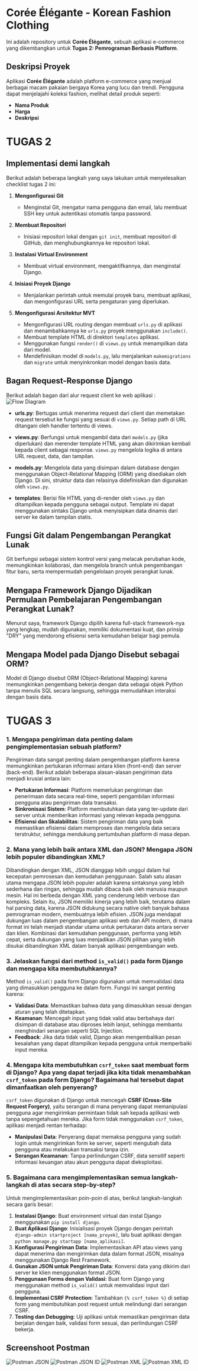 # Corée Élégante - Korean Fashion Clothing

Ini adalah repository untuk **Corée Élégante**, sebuah aplikasi e-commerce yang dikembangkan untuk **Tugas 2: Pemrograman Berbasis Platform**.

## Deskripsi Proyek
Aplikasi **Corée Élégante** adalah platform e-commerce yang menjual berbagai macam pakaian bergaya Korea yang lucu dan trendi. Pengguna dapat menjelajahi koleksi fashion, melihat detail produk seperti:
- **Nama Produk**
- **Harga**
- **Deskripsi**

# TUGAS 2
## Implementasi demi langkah
Berikut adalah beberapa langkah yang saya lakukan untuk menyelesaikan checklist tugas 2 ini:

1. **Mengonfigurasi Git**
   - Menginstal Git, mengatur nama pengguna dan email, lalu membuat SSH key untuk autentikasi otomatis tanpa password.

2. **Membuat Repositori**
   - Inisiasi repositori lokal dengan `git init`, membuat repositori di GitHub, dan menghubungkannya ke repositori lokal.

3. **Instalasi Virtual Environment**
   - Membuat virtual environment, mengaktifkannya, dan menginstal Django.

4. **Inisiasi Proyek Django**
   - Menjalankan perintah untuk memulai proyek baru, membuat aplikasi, dan mengonfigurasi URL serta pengaturan yang diperlukan.

5. **Mengonfigurasi Arsitektur MVT**
   - Mengonfigurasi URL routing dengan membuat `urls.py` di aplikasi dan menambahkannya ke `urls.py` proyek menggunakan `include()`.
   - Membuat template HTML di direktori `templates` aplikasi.
   - Menggunakan fungsi `render()` di `views.py` untuk menampilkan data dari model.
   - Mendefinisikan model di `models.py`, lalu menjalankan `makemigrations` dan `migrate` untuk menyinkronkan model dengan basis data.

## Bagan Request-Response Django

Berikut adalah bagan dari alur request client ke web aplikasi :
![Flow Diagram](diagram/diagram.jpg)

- **urls.py**: Bertugas untuk menerima request dari client dan memetakan request tersebut ke fungsi yang sesuai di `views.py`. Setiap path di URL ditangani oleh handler tertentu di views.

- **views.py**: Berfungsi untuk mengambil data dari `models.py` (jika diperlukan) dan merender template HTML yang akan dikirimkan kembali kepada client sebagai response. `views.py` mengelola logika di antara URL request, data, dan tampilan.

- **models.py**: Mengelola data yang disimpan dalam database dengan menggunakan Object-Relational Mapping (ORM) yang disediakan oleh Django. Di sini, struktur data dan relasinya didefinisikan dan digunakan oleh `views.py`.

- **templates**: Berisi file HTML yang di-render oleh `views.py` dan ditampilkan kepada pengguna sebagai output. Template ini dapat menggunakan sintaks Django untuk menyisipkan data dinamis dari server ke dalam tampilan statis.

## Fungsi Git dalam Pengembangan Perangkat Lunak
Git berfungsi sebagai sistem kontrol versi yang melacak perubahan kode, memungkinkan kolaborasi, dan mengelola branch untuk pengembangan fitur baru, serta mempermudah pengelolaan proyek perangkat lunak.

## Mengapa Framework Django Dijadikan Permulaan Pembelajaran Pengembangan Perangkat Lunak?
Menurut saya, framework Django dipilih karena full-stack framework-nya yang lengkap, mudah digunakan, memiliki dokumentasi kuat, dan prinsip "DRY" yang mendorong efisiensi serta kemudahan belajar bagi pemula.

## Mengapa Model pada Django Disebut sebagai ORM?
Model di Django disebut ORM (Object-Relational Mapping) karena memungkinkan pengembang bekerja dengan data sebagai objek Python tanpa menulis SQL secara langsung, sehingga memudahkan interaksi dengan basis data.

# TUGAS 3

### 1. Mengapa pengiriman data penting dalam pengimplementasian sebuah platform?
Pengiriman data sangat penting dalam pengembangan platform karena memungkinkan pertukaran informasi antara klien (front-end) dan server (back-end). Berikut adalah beberapa alasan-alasan pengiriman data menjadi krusial antara lain:
- **Pertukaran Informasi**: Platform memerlukan pengiriman dan penerimaan data secara real-time, seperti pengambilan informasi pengguna atau pengiriman data transaksi. 
- **Sinkronisasi Sistem**: Platform membutuhkan data yang ter-update dari server untuk memberikan informasi yang relevan kepada pengguna.
- **Efisiensi dan Skalabilitas**: Sistem pengiriman data yang baik memastikan efisiensi dalam memproses dan mengelola data secara terstruktur, sehingga mendukung pertumbuhan platform di masa depan.

### 2. Mana yang lebih baik antara XML dan JSON? Mengapa JSON lebih populer dibandingkan XML?
Dibandingkan dengan XML, JSON dianggap lebih unggul dalam hal kecepatan pemrosesan dan kemudahan penggunaan. Salah satu alasan utama mengapa JSON lebih populer adalah karena sintaksnya yang lebih sederhana dan ringan, sehingga mudah dibaca baik oleh manusia maupun mesin. Hal ini berbeda dengan XML yang cenderung lebih verbose dan kompleks. Selain itu, JSON memiliki kinerja yang lebih baik, terutama dalam hal parsing data, karena JSON didukung secara native oleh banyak bahasa pemrograman modern, membuatnya lebih efisien. JSON juga mendapat dukungan luas dalam pengembangan aplikasi web dan API modern, di mana format ini telah menjadi standar utama untuk pertukaran data antara server dan klien. Kombinasi dari kemudahan penggunaan, performa yang lebih cepat, serta dukungan yang luas menjadikan JSON pilihan yang lebih disukai dibandingkan XML dalam banyak aplikasi pengembangan web.

### 3. Jelaskan fungsi dari method `is_valid()` pada form Django dan mengapa kita membutuhkannya?
Method `is_valid()` pada form Django digunakan untuk memvalidasi data yang dimasukkan pengguna ke dalam form. Fungsi ini sangat penting karena:
- **Validasi Data**: Memastikan bahwa data yang dimasukkan sesuai dengan aturan yang telah ditetapkan.
- **Keamanan**: Mencegah input yang tidak valid atau berbahaya dari disimpan di database atau diproses lebih lanjut, sehingga membantu menghindari serangan seperti SQL Injection.
- **Feedback**: Jika data tidak valid, Django akan mengembalikan pesan kesalahan yang dapat ditampilkan kepada pengguna untuk memperbaiki input mereka.

### 4. Mengapa kita membutuhkan `csrf_token` saat membuat form di Django? Apa yang dapat terjadi jika kita tidak menambahkan `csrf_token` pada form Django? Bagaimana hal tersebut dapat dimanfaatkan oleh penyerang?
`csrf_token` digunakan di Django untuk mencegah **CSRF (Cross-Site Request Forgery)**, yaitu serangan di mana penyerang dapat memanipulasi pengguna agar mengirimkan permintaan tidak sah kepada aplikasi web tanpa sepengetahuan mereka. Jika form tidak menggunakan `csrf_token`, aplikasi menjadi rentan terhadap:
- **Manipulasi Data**: Penyerang dapat memaksa pengguna yang sudah login untuk mengirimkan form ke server, seperti mengubah data pengguna atau melakukan transaksi tanpa izin.
- **Serangan Keamanan**: Tanpa perlindungan CSRF, data sensitif seperti informasi keuangan atau akun pengguna dapat dieksploitasi.

### 5. Bagaimana cara mengimplementasikan semua langkah-langkah di atas secara step-by-step?
Untuk mengimplementasikan poin-poin di atas, berikut langkah-langkah secara garis besar:

1. **Instalasi Django**: Buat environment virtual dan instal Django menggunakan `pip install django`.
2. **Buat Aplikasi Django**: Inisialisasi proyek Django dengan perintah `django-admin startproject [nama_proyek]`, lalu buat aplikasi dengan `python manage.py startapp [nama_aplikasi]`.
3. **Konfigurasi Pengiriman Data**: Implementasikan API atau views yang dapat menerima dan mengirimkan data dalam format JSON, misalnya menggunakan Django Rest Framework.
4. **Gunakan JSON untuk Pengiriman Data**: Konversi data yang dikirim dari server ke klien menggunakan format JSON.
5. **Penggunaan Forms dengan Validasi**: Buat form Django yang menggunakan method `is_valid()` untuk memvalidasi input dari pengguna.
6. **Implementasi CSRF Protection**: Tambahkan `{% csrf_token %}` di setiap form yang membutuhkan post request untuk melindungi dari serangan CSRF.
7. **Testing dan Debugging**: Uji aplikasi untuk memastikan pengiriman data berjalan dengan baik, validasi form sesuai, dan perlindungan CSRF bekerja.

## Screenshoot Postman
![Postman JSON](screenshoot/Screenshot%202024-09-17%20224213.png)
![Postman JSON ID](screenshoot/Screenshot%202024-09-17%20224755.png)
![Postman XML](screenshoot/Screenshot%202024-09-17%20224148.png)
![Postman XML ID](screenshoot/Screenshot%202024-09-17%20224721.png)